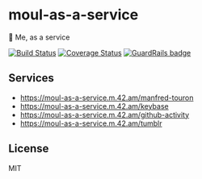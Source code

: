 # moul-as-a-service
:man: Me, as a service

[![Build Status](https://travis-ci.org/moul/as-a-service.svg?branch=master)](https://travis-ci.org/moul/as-a-service)
[![Coverage Status](https://coveralls.io/repos/moul/as-a-service/badge.svg?branch=master&service=github)](https://coveralls.io/github/moul/as-a-service?branch=master) [![GuardRails badge](https://badges.production.guardrails.io/moul/as-a-service.svg)](https://www.guardrails.io)

## Services

* https://moul-as-a-service.m.42.am/manfred-touron
* https://moul-as-a-service.m.42.am/keybase
* https://moul-as-a-service.m.42.am/github-activity
* https://moul-as-a-service.m.42.am/tumblr

## License

MIT

